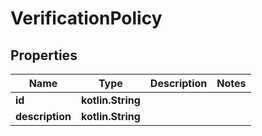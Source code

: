 
# VerificationPolicy

## Properties
Name | Type | Description | Notes
------------ | ------------- | ------------- | -------------
**id** | **kotlin.String** |  | 
**description** | **kotlin.String** |  | 



